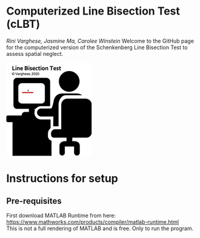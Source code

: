 # Computerized Line Bisection Test (cLBT)
*Rini Varghese, Jasmine Ma, Carolee Winstein*
Welcome to the GitHub page for the computerized version of the Schenkenberg Line Bisection Test to assess spatial neglect.

![](images/lbt_img.png)

# Instructions for setup
## Pre-requisites
First download MATLAB Runtime from here: https://www.mathworks.com/products/compiler/matlab-runtime.html <br>
This is not a full rendering of MATLAB and is free. Only to run the program.

